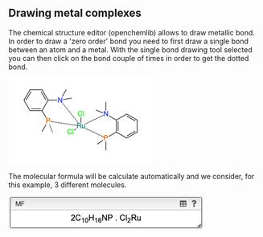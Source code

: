 ## Drawing metal complexes

The chemical structure editor (openchemlib) allows to draw metallic bond. In order to draw a 'zero order' bond you need to first draw a single bond between an atom and a metal. With the single bond drawing tool selected you can then click on the bond couple of times in order to get the dotted bond.

<img src="complex.png">

The molecular formula will be calculate automatically and we consider, for this example, 3 different molecules.

<img src="mf.png">
